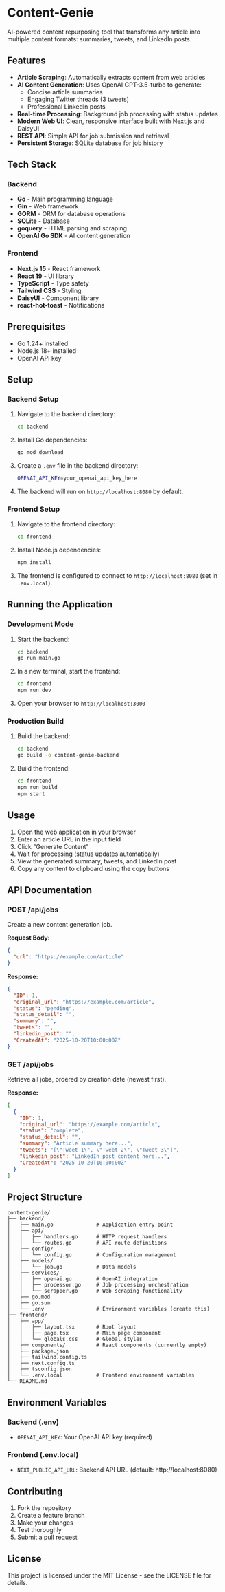 # Content-Genie

AI-powered content repurposing tool that transforms any article into multiple content formats: summaries, tweets, and LinkedIn posts.

## Features

- **Article Scraping**: Automatically extracts content from web articles
- **AI Content Generation**: Uses OpenAI GPT-3.5-turbo to generate:
  - Concise article summaries
  - Engaging Twitter threads (3 tweets)
  - Professional LinkedIn posts
- **Real-time Processing**: Background job processing with status updates
- **Modern Web UI**: Clean, responsive interface built with Next.js and DaisyUI
- **REST API**: Simple API for job submission and retrieval
- **Persistent Storage**: SQLite database for job history

## Tech Stack

### Backend
- **Go** - Main programming language
- **Gin** - Web framework
- **GORM** - ORM for database operations
- **SQLite** - Database
- **goquery** - HTML parsing and scraping
- **OpenAI Go SDK** - AI content generation

### Frontend
- **Next.js 15** - React framework
- **React 19** - UI library
- **TypeScript** - Type safety
- **Tailwind CSS** - Styling
- **DaisyUI** - Component library
- **react-hot-toast** - Notifications

## Prerequisites

- Go 1.24+ installed
- Node.js 18+ installed
- OpenAI API key

## Setup

### Backend Setup

1. Navigate to the backend directory:
   ```bash
   cd backend
   ```

2. Install Go dependencies:
   ```bash
   go mod download
   ```

3. Create a `.env` file in the backend directory:
   ```bash
   OPENAI_API_KEY=your_openai_api_key_here
   ```

4. The backend will run on `http://localhost:8080` by default.

### Frontend Setup

1. Navigate to the frontend directory:
   ```bash
   cd frontend
   ```

2. Install Node.js dependencies:
   ```bash
   npm install
   ```

3. The frontend is configured to connect to `http://localhost:8080` (set in `.env.local`).

## Running the Application

### Development Mode

1. Start the backend:
   ```bash
   cd backend
   go run main.go
   ```

2. In a new terminal, start the frontend:
   ```bash
   cd frontend
   npm run dev
   ```

3. Open your browser to `http://localhost:3000`

### Production Build

1. Build the backend:
   ```bash
   cd backend
   go build -o content-genie-backend
   ```

2. Build the frontend:
   ```bash
   cd frontend
   npm run build
   npm start
   ```

## Usage

1. Open the web application in your browser
2. Enter an article URL in the input field
3. Click "Generate Content"
4. Wait for processing (status updates automatically)
5. View the generated summary, tweets, and LinkedIn post
6. Copy any content to clipboard using the copy buttons

## API Documentation

### POST /api/jobs
Create a new content generation job.

**Request Body:**
```json
{
  "url": "https://example.com/article"
}
```

**Response:**
```json
{
  "ID": 1,
  "original_url": "https://example.com/article",
  "status": "pending",
  "status_detail": "",
  "summary": "",
  "tweets": "",
  "linkedin_post": "",
  "CreatedAt": "2025-10-20T10:00:00Z"
}
```

### GET /api/jobs
Retrieve all jobs, ordered by creation date (newest first).

**Response:**
```json
[
  {
    "ID": 1,
    "original_url": "https://example.com/article",
    "status": "complete",
    "status_detail": "",
    "summary": "Article summary here...",
    "tweets": "[\"Tweet 1\", \"Tweet 2\", \"Tweet 3\"]",
    "linkedin_post": "LinkedIn post content here...",
    "CreatedAt": "2025-10-20T10:00:00Z"
  }
]
```

## Project Structure

```
content-genie/
├── backend/
│   ├── main.go              # Application entry point
│   ├── api/
│   │   ├── handlers.go      # HTTP request handlers
│   │   └── routes.go        # API route definitions
│   ├── config/
│   │   └── config.go        # Configuration management
│   ├── models/
│   │   └── job.go           # Data models
│   ├── services/
│   │   ├── openai.go        # OpenAI integration
│   │   ├── processor.go     # Job processing orchestration
│   │   └── scrapper.go      # Web scraping functionality
│   ├── go.mod
│   ├── go.sum
│   └── .env                 # Environment variables (create this)
├── frontend/
│   ├── app/
│   │   ├── layout.tsx       # Root layout
│   │   ├── page.tsx         # Main page component
│   │   └── globals.css      # Global styles
│   ├── components/          # React components (currently empty)
│   ├── package.json
│   ├── tailwind.config.ts
│   ├── next.config.ts
│   ├── tsconfig.json
│   └── .env.local           # Frontend environment variables
└── README.md
```

## Environment Variables

### Backend (.env)
- `OPENAI_API_KEY`: Your OpenAI API key (required)

### Frontend (.env.local)
- `NEXT_PUBLIC_API_URL`: Backend API URL (default: http://localhost:8080)

## Contributing

1. Fork the repository
2. Create a feature branch
3. Make your changes
4. Test thoroughly
5. Submit a pull request

## License

This project is licensed under the MIT License - see the LICENSE file for details.